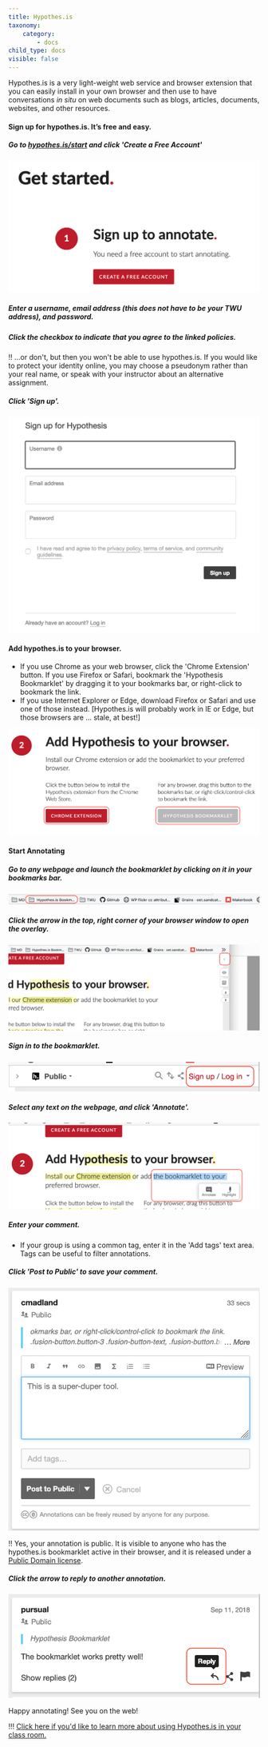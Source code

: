 ```yaml
---
title: Hypothes.is
taxonomy:
    category:
        - docs
child_type: docs
visible: false
---
```


Hypothes.is is a very light-weight web service and browser extension that you can easily install in your own browser and then use to have conversations *in situ* on web documents such as blogs, articles, documents, websites, and other resources.

#### Sign up for hypothes.is. It’s free and easy.

##### Go to [hypothes.is/start](https://hypothes.is/start) and click 'Create a Free Account'

![](hypothes-is-1.png)

##### Enter a username, email address (this does not have to be your TWU address), and password.
##### Click the checkbox to indicate that you agree to the linked policies.
!! ...or don't, but then you won't be able to use hypothes.is. If you would like to protect your identity online, you may choose a pseudonym rather than your real name, or speak with your instructor about an alternative assignment.

##### Click 'Sign up'.

![](hypothes-is-2.png)

#### Add hypothes.is to your browser.

- If you use Chrome as your web browser, click the 'Chrome Extension' button. If you use Firefox or Safari, bookmark the 'Hypothesis Bookmarklet' by dragging it to your bookmarks bar, or right-click to bookmark the link.
- If you use Internet Explorer or Edge, download Firefox or Safari and use one of those instead. [Hypothes.is will probably work in IE or Edge, but those browsers are ... stale, at best!]

![](hypothes-is-3.png)

#### Start Annotating

##### Go to any webpage and launch the bookmarklet by clicking on it in your bookmarks bar.

![](hypothes-is-4.png)

##### Click the arrow in the top, right corner of your browser window to open the overlay.

![](hypothes-is-5.png)

##### Sign in to the bookmarklet.

![](hypothes-is-6.png)

##### Select any text on the webpage, and click 'Annotate'.

![](hypothes-is-7.png)

##### Enter your comment.
- If your group is using a common tag, enter it in the 'Add tags' text area. Tags can be useful to filter annotations.

##### Click 'Post to Public' to save your comment.

![](hypothes-is-8.png)

!! Yes, your annotation is public. It is visible to anyone who has the hypothes.is bookmarklet active in their browser, and it is released under a [Public Domain license](https://creativecommons.org/share-your-work/public-domain/).

##### Click the arrow to reply to another annotation.

![](hypothes-is-9.png)

Happy annotating! See you on the web!

!!! [Click here if you'd like to learn more about using Hypothes.is in your class room.](https://web.hypothes.is/education/)
